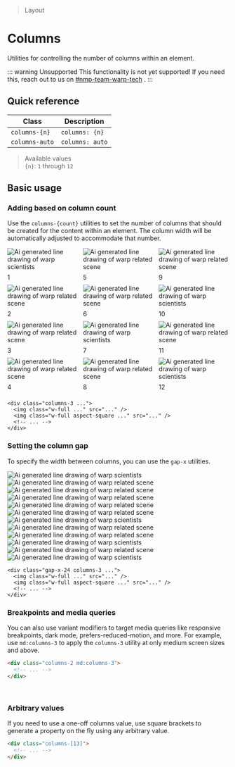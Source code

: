 > Layout

# Columns
Utilities for controlling the number of columns within an element.

::: warning Unsupported
This functionality is not yet supported! If you need this, reach out to us on [#nmp-team-warp-tech](https://sch-chat.slack.com/archives/C04LG5UTCTT) .
:::

## Quick reference

| Class           | Description     |
| --------------- | --------------- |
| `columns-{n}`   | `columns: {n}`  |
| `columns-auto`  | `columns: auto` |

> Available values <br />
> `{n}`: `1` through `12` <br />



## Basic usage
### Adding based on column count
Use the `columns-{count}` utilities to set the number of columns that should be created for the content within an element. The column width will be automatically adjusted to accommodate that number.

<container>
  <div class="columns-1 md:columns-3 gap-x-24" style="columns:3">
    <box striped fg-color="var(--tw-fuchsia-fg)" bg-color="var(--tw-fuchsia-bg)">
      <div class="relative">
        <img class="w-full mb-24" src="/la09.jpg" alt="Ai generated line drawing of warp scientists" />
        <div class="absolute top-10 left-10 h-32 w-32 text-center pd-bg-white rounded-full pd-text-slate-800" style="line-height:32px">1</div>
      </div>
      <div class="relative">
        <div class="aspect-1/1 block mb-24">
          <img class="w-full object-cover" src="/la01.jpg" alt="Ai generated line drawing of warp related scene">
        </div>
        <div class="absolute top-10 left-10 h-32 w-32 text-center pd-bg-white rounded-full pd-text-slate-800" style="line-height:32px">2</div>
      </div>
      <div class="relative">
        <img class="w-full mb-24" src="/la02.jpg" alt="Ai generated line drawing of warp related scene">
        <div class="absolute top-10 left-10 h-32 w-32 text-center pd-bg-white rounded-full pd-text-slate-800" style="line-height:32px">3</div>
      </div>
      <div class="relative">
        <img class="w-full mb-24" src="/la06.jpg" alt="Ai generated line drawing of warp related scene">
        <div class="absolute top-10 left-10 h-32 w-32 text-center pd-bg-white rounded-full pd-text-slate-800" style="line-height:32px">4</div>
      </div>
      <div class="relative">
        <div class="aspect-1/1 block mb-24">
          <img class="w-full object-cover" src="/la03.jpg" alt="Ai generated line drawing of warp related scene">
        </div>
        <div class="absolute top-10 left-10 h-32 w-32 text-center pd-bg-white rounded-full pd-text-slate-800" style="line-height:32px">5</div>
      </div>
      <div class="relative">
        <img class="w-full mb-24" src="/la04.jpg" alt="Ai generated line drawing of warp related scene">
        <div class="absolute top-10 left-10 h-32 w-32 text-center pd-bg-white rounded-full pd-text-slate-800" style="line-height:32px">6</div>
      </div>
      <div class="relative">
        <img class="w-full mb-24" src="/la11.jpg" alt="Ai generated line drawing of warp scientists">
        <div class="absolute top-10 left-10 h-32 w-32 text-center pd-bg-white rounded-full pd-text-slate-800" style="line-height:32px">7</div>
      </div>
      <div class="relative">
        <img class="w-full mb-24" src="/la05.jpg" alt="Ai generated line drawing of warp related scene">
        <div class="absolute top-10 left-10 h-32 w-32 text-center pd-bg-white rounded-full pd-text-slate-800" style="line-height:32px">8</div>
      </div>
      <div class="relative">
        <img class="w-full mb-24" src="/la07.jpg" alt="Ai generated line drawing of warp related scene">
        <div class="absolute top-10 left-10 h-32 w-32 text-center pd-bg-white rounded-full pd-text-slate-800" style="line-height:32px">9</div>
      </div>
      <div class="relative">
        <img class="w-full mb-24" src="/la10.jpg" alt="Ai generated line drawing of warp scientists">
        <div class="absolute top-10 left-10 h-32 w-32 text-center pd-bg-white rounded-full pd-text-slate-800" style="line-height:32px">10</div>
      </div>
      <div class="relative">
        <img class="w-full mb-24" src="/la08.jpg" alt="Ai generated line drawing of warp related scene">
        <div class="absolute top-10 left-10 h-32 w-32 text-center pd-bg-white rounded-full pd-text-slate-800" style="line-height:32px">11</div>
      </div>
      <div class="relative">
        <div class="aspect-1/1 block mb-24">
          <img class="w-full" src="/la12.jpg" alt="Ai generated line drawing of warp scientists">
        </div>
        <div class="absolute top-10 left-10 h-32 w-32 text-center pd-bg-white rounded-full pd-text-slate-800" style="line-height:32px">12</div>
      </div>
    </box>
  </div>
</container>

```html{2,4}
<div class="columns-3 ...">
  <img class="w-full ..." src="..." />
  <img class="w-full aspect-square ..." src="..." />
  <!-- ... -->
</div>
```

### Setting the column gap
To specify the width between columns, you can use the `gap-x` utilities.

<container>
  <div class="grid grid-cols-[1fr_2.4rem_1fr_2.4rem_1fr]" style="">
    <div class="flex flex-col w-full">
      <img class="w-full mb-24" src="/la09.jpg" alt="Ai generated line drawing of warp scientists">
      <img class="w-full aspect-square object-cover mb-24" src="/la01.jpg" alt="Ai generated line drawing of warp related scene">
      <img class="w-full mb-24" src="/la02.jpg" alt="Ai generated line drawing of warp related scene">
      <img class="w-full mb-24" src="/la06.jpg" alt="Ai generated line drawing of warp related scene">
    </div>
    <box striped fg-color="var(--tw-fuchsia-fg)" bg-color="var(--tw-fuchsia-bg)"></box>
    <div>
      <img class="w-full aspect-square object-cover mb-24" src="/la03.jpg" alt="Ai generated line drawing of warp related scene">
      <img class="w-full mb-24" src="/la04.jpg" alt="Ai generated line drawing of warp related scene">
      <img class="w-full mb-24" src="/la11.jpg" alt="Ai generated line drawing of warp scientists">
      <img class="w-full mb-24" src="/la05.jpg" alt="Ai generated line drawing of warp related scene">
    </div>
    <box striped fg-color="var(--tw-fuchsia-fg)" bg-color="var(--tw-fuchsia-bg)"></box>
    <div>
      <img class="w-full mb-24" src="/la07.jpg" alt="Ai generated line drawing of warp related scene">
      <img class="w-full mb-24" src="/la10.jpg" alt="Ai generated line drawing of warp scientists">
      <img class="w-full aspect-square object-cover mb-24" src="/la08.jpg" alt="Ai generated line drawing of warp related scene">
      <img class="w-full mb-24" src="/la12.jpg" alt="Ai generated line drawing of warp scientists">
    </div>
  </div>
</container>

```html{1}
<div class="gap-x-24 columns-3 ...">
  <img class="w-full ..." src="..." />
  <img class="w-full aspect-square ..." src="..." />
  <!-- ... -->
</div>
```

### Breakpoints and media queries
You can also use variant modifiers to target media queries like responsive breakpoints, dark mode, prefers-reduced-motion, and more. For example, use `md:columns-3` to apply the `columns-3` utility at only medium screen sizes and above.

```html
<div class="columns-2 md:columns-3">
  <!-- ... -->
</div>
```
​
### Arbitrary values
If you need to use a one-off columns value, use square brackets to generate a property on the fly using any arbitrary value.

```html
<div class="columns-[13]">
  <!-- ... -->
</div>
```
